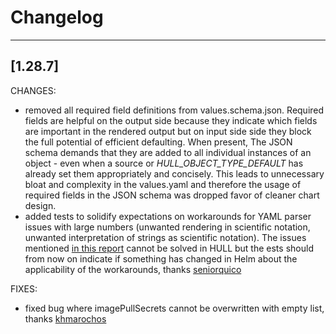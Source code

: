 # Changelog
------------------
[1.28.7]
------------------
CHANGES:
- removed all required field definitions from values.schema.json. Required fields are helpful on the output side because they indicate which fields are important in the rendered output but on input side side they block the full potential of efficient defaulting. When present, The JSON schema demands that they are added to all individual instances of an object - even when a source or _HULL_OBJECT_TYPE_DEFAULT_ has already set them appropriately and concisely. This leads to unnecessary bloat and complexity in the values.yaml and therefore the usage of required fields in the JSON schema was dropped favor of cleaner chart design.
- added tests to solidify expectations on workarounds for YAML parser issues with large numbers (unwanted rendering in scientific notation, unwanted interpretation of strings as scientific notation). The issues mentioned [in this report](https://github.com/vidispine/hull/issues/262) cannot be solved in HULL but the ests should from now on indicate if something has changed in Helm about the applicability of the workarounds, thanks [seniorquico](https://github.com/seniorquico)

FIXES:
- fixed bug where imagePullSecrets cannot be overwritten with empty list, thanks [khmarochos](https://github.com/khmarochos)